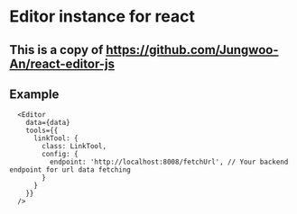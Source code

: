 # Editor instance for react

## This is a copy of https://github.com/Jungwoo-An/react-editor-js

## Example

```
  <Editor
    data={data}
    tools={{
      linkTool: {
        class: LinkTool,
        config: {
          endpoint: 'http://localhost:8008/fetchUrl', // Your backend endpoint for url data fetching
        }
      }
    }}
  />
```
